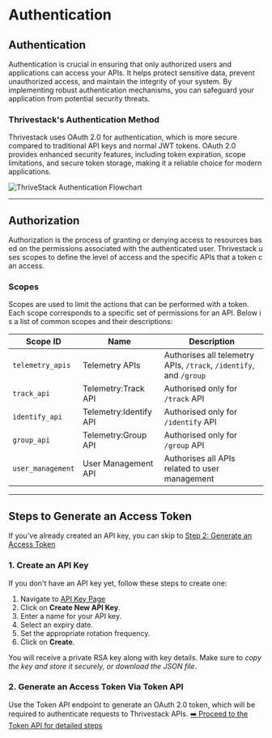 # Authentication
## Authentication
Authentication is crucial in ensuring that only authorized users and applications can access your APIs. It helps protect sensitive data, prevent unauthorized access, and maintain the integrity of your system. By implementing robust authentication mechanisms, you can safeguard your application from potential security threats.

### Thrivestack's Authentication Method

Thrivestack uses OAuth 2.0 for authentication, which is more secure compared to traditional API keys and normal JWT tokens. OAuth 2.0 provides enhanced security features, including token expiration, scope limitations, and secure token storage, making it a reliable choice for modern applications.

![ThriveStack Authentication Flowchart](/img/docs/analyze/apis/api-auth-flowchart.png)

<hr/>

## Authorization
Authorization is the process of granting or denying access to resources based on the permissions associated with the authenticated user. Thrivestack uses scopes to define the level of access and the specific APIs that a token can access.

### Scopes
Scopes are used to limit the actions that can be performed with a token. Each scope corresponds to a specific set of permissions for an API. Below is a list of common scopes and their descriptions:

| Scope ID               | Name                              | Description                                                       |
|------------------------|-----------------------------------|-------------------------------------------------------------------|
| `telemetry_apis`       | Telemetry APIs                    | Authorises all telemetry APIs, `/track`, `/identify`, and `/group`|
| `track_api`            | Telemetry:Track API               | Authorised only for `/track` API                                  |
| `identify_api`         | Telemetry:Identify API            | Authorised only for `/identify` API                               |
| `group_api`            | Telemetry:Group API               | Authorised only for `/group` API                                  |
| `user_management`      | User Management API               | Authorises all APIs related to user management                    |

<hr/>

## Steps to Generate an Access Token
If you've already created an API key, you can skip to [Step 2: Generate an Access Token](#2-generate-an-access-token-via-token-api)

### 1. Create an API Key
If you don't have an API key yet, follow these steps to create one:

1. Navigate to [API Key Page](https://app.thrivestack.ai/build/api-keys)
2. Click on **Create New API Key**.
3. Enter a name for your API key.
4. Select an expiry date.
5. Set the appropriate rotation frequency.
6. Click on **Create**.

You will receive a private RSA key along with key details. Make sure to _copy the key and store it securely, or download the JSON file_.

### 2. Generate an Access Token Via Token API
Use the Token API endpoint to generate an OAuth 2.0 token, which will be required to authenticate requests to Thrivestack APIs.
[➡️ Proceed to the Token API for detailed steps](./token)
